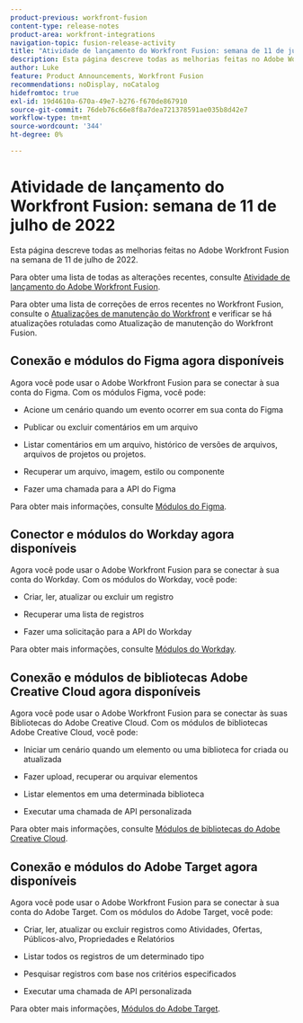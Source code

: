 ```yaml
---
product-previous: workfront-fusion
content-type: release-notes
product-area: workfront-integrations
navigation-topic: fusion-release-activity
title: "Atividade de lançamento do Workfront Fusion: semana de 11 de julho de 2022"
description: Esta página descreve todas as melhorias feitas no Adobe Workfront Fusion na semana de 11 de julho de 2022.
author: Luke
feature: Product Announcements, Workfront Fusion
recommendations: noDisplay, noCatalog
hidefromtoc: true
exl-id: 19d4610a-670a-49e7-b276-f670de867910
source-git-commit: 76deb76c66e8f8a7dea721378591ae035b8d42e7
workflow-type: tm+mt
source-wordcount: '344'
ht-degree: 0%

---
```


# Atividade de lançamento do Workfront Fusion: semana de 11 de julho de 2022

Esta página descreve todas as melhorias feitas no Adobe Workfront Fusion na semana de 11 de julho de 2022.

Para obter uma lista de todas as alterações recentes, consulte [Atividade de lançamento do Adobe Workfront Fusion](../../../product-announcements/product-releases/fusion-release-activity/fusion-release-activity.md).

Para obter uma lista de correções de erros recentes no Workfront Fusion, consulte o [Atualizações de manutenção do Workfront](https://experienceleague.adobe.com/docs/workfront-known-issues/releases/current-updates.html) e verificar se há atualizações rotuladas como Atualização de manutenção do Workfront Fusion.

## Conexão e módulos do Figma agora disponíveis

Agora você pode usar o Adobe Workfront Fusion para se conectar à sua conta do Figma. Com os módulos Figma, você pode:

* Acione um cenário quando um evento ocorrer em sua conta do Figma

* Publicar ou excluir comentários em um arquivo

* Listar comentários em um arquivo, histórico de versões de arquivos, arquivos de projetos ou projetos.

* Recuperar um arquivo, imagem, estilo ou componente

* Fazer uma chamada para a API do Figma


Para obter mais informações, consulte [Módulos do Figma](../../../workfront-fusion/apps-and-their-modules/figma-modules.md).

## Conector e módulos do Workday agora disponíveis

Agora você pode usar o Adobe Workfront Fusion para se conectar à sua conta do Workday. Com os módulos do Workday, você pode:

* Criar, ler, atualizar ou excluir um registro

* Recuperar uma lista de registros

* Fazer uma solicitação para a API do Workday


Para obter mais informações, consulte [Módulos do Workday](../../../workfront-fusion/apps-and-their-modules/workday-modules.md).

## Conexão e módulos de bibliotecas Adobe Creative Cloud agora disponíveis

Agora você pode usar o Adobe Workfront Fusion para se conectar às suas Bibliotecas do Adobe Creative Cloud. Com os módulos de bibliotecas Adobe Creative Cloud, você pode:

* Iniciar um cenário quando um elemento ou uma biblioteca for criada ou atualizada

* Fazer upload, recuperar ou arquivar elementos

* Listar elementos em uma determinada biblioteca

* Executar uma chamada de API personalizada


Para obter mais informações, consulte [Módulos de bibliotecas do Adobe Creative Cloud](../../../workfront-fusion/apps-and-their-modules/creative-cloud-libraries-modules.md).

## Conexão e módulos do Adobe Target agora disponíveis

Agora você pode usar o Adobe Workfront Fusion para se conectar à sua conta do Adobe Target. Com os módulos do Adobe Target, você pode:

* Criar, ler, atualizar ou excluir registros como Atividades, Ofertas, Públicos-alvo, Propriedades e Relatórios

* Listar todos os registros de um determinado tipo

* Pesquisar registros com base nos critérios especificados

* Executar uma chamada de API personalizada


Para obter mais informações, [Módulos do Adobe Target](../../../workfront-fusion/apps-and-their-modules/adobe-target-modules.md).
